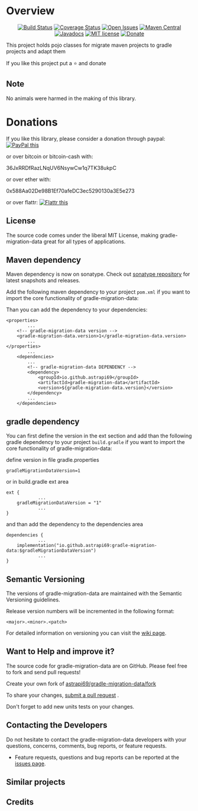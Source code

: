 # Overview

<div align="center">

[![Build Status](https://travis-ci.com/astrapi69/gradle-migration-data.svg?branch=master)](https://travis-ci.com/astrapi69/gradle-migration-data)
[![Coverage Status](https://coveralls.io/repos/github/astrapi69/gradle-migration-data/badge.svg?branch=develop)](https://coveralls.io/github/astrapi69/gradle-migration-data?branch=develop)
[![Open Issues](https://img.shields.io/github/issues/astrapi69/gradle-migration-data.svg?style=flat)](https://github.com/astrapi69/gradle-migration-data/issues)
[![Maven Central](https://maven-badges.herokuapp.com/maven-central/io.github.astrapi69/gradle-migration-data/badge.svg)](https://maven-badges.herokuapp.com/maven-central/io.github.astrapi69/gradle-migration-data)
[![Javadocs](http://www.javadoc.io/badge/io.github.astrapi69/gradle-migration-data.svg)](http://www.javadoc.io/doc/io.github.astrapi69/gradle-migration-data)
[![MIT license](http://img.shields.io/badge/license-MIT-brightgreen.svg?style=flat)](http://opensource.org/licenses/MIT)
[![Donate](https://img.shields.io/badge/donate-❤-ff2244.svg)](https://www.paypal.com/cgi-bin/webscr?cmd=_s-xclick&hosted_button_id=GVBTWLRAZ7HB8)

</div>

This project holds pojo classes for migrate maven projects to gradle projects and adapt them

If you like this project put a ⭐ and donate

## Note

No animals were harmed in the making of this library.

# Donations

If you like this library, please consider a donation through
paypal: <a href="https://www.paypal.com/cgi-bin/webscr?cmd=_s-xclick&hosted_button_id=B37J9DZF6G9ZC" target="_blank">
<img src="https://www.paypalobjects.com/en_US/GB/i/btn/btn_donateCC_LG.gif" alt="PayPal this" title="PayPal – The safer, easier way to pay online!" border="0" />
</a>

or over bitcoin or bitcoin-cash with:

36JxRRDfRazLNqUV6NsywCw1q7TK38ukpC

or over ether with:

0x588Aa02De98B1Ef70afeDC3ec5290130a3E5e273

or over flattr:
<a href="https://flattr.com/submit/auto?user_id=astrapi69&url=https://github.com/astrapi69/gradle-migration-data" target="_blank">
<img src="http://api.flattr.com/button/flattr-badge-large.png" alt="Flattr this" title="Flattr this" border="0" />
</a>

## License

The source code comes under the liberal MIT License, making gradle-migration-data great for all
types of applications.

## Maven dependency

Maven dependency is now on sonatype. Check
out [sonatype repository](https://oss.sonatype.org/index.html#nexus-search;gav~io.github.astrapi69~gradle-migration-data~~~)
for latest snapshots and releases.

Add the following maven dependency to your project `pom.xml` if you want to import the core
functionality of gradle-migration-data:

Than you can add the dependency to your dependencies:

	<properties>
			...
		<!-- gradle-migration-data version -->
		<gradle-migration-data.version>1</gradle-migration-data.version>
			...
	</properties>
			...
		<dependencies>
			...
			<!-- gradle-migration-data DEPENDENCY -->
			<dependency>
				<groupId>io.github.astrapi69</groupId>
				<artifactId>gradle-migration-data</artifactId>
				<version>${gradle-migration-data.version}</version>
			</dependency>
			...
		</dependencies>

## gradle dependency

You can first define the version in the ext section and add than the following gradle dependency to
your project `build.gradle` if you want to import the core functionality of gradle-migration-data:

define version in file gradle.properties

```
gradleMigrationDataVersion=1
```

or in build.gradle ext area

```
ext {
			...
    gradleMigrationDataVersion = "1"
			...
}
```

and than add the dependency to the dependencies area

```
dependencies {
			...
    implementation("io.github.astrapi69:gradle-migration-data:$gradleMigrationDataVersion")
			...
}
```

## Semantic Versioning

The versions of gradle-migration-data are maintained with the Semantic Versioning guidelines.

Release version numbers will be incremented in the following format:

`<major>.<minor>.<patch>`

For detailed information on versioning you can visit
the [wiki page](https://github.com/lightblueseas/mvn-parent-projects/wiki/Semantic-Versioning).

## Want to Help and improve it? ###

The source code for gradle-migration-data are on GitHub. Please feel free to fork and send pull
requests!

Create your own fork
of [astrapi69/gradle-migration-data/fork](https://github.com/astrapi69/gradle-migration-data/fork)

To share your
changes, [submit a pull request](https://github.com/astrapi69/gradle-migration-data/pull/new/develop)
.

Don't forget to add new units tests on your changes.

## Contacting the Developers

Do not hesitate to contact the gradle-migration-data developers with your questions, concerns,
comments, bug reports, or feature requests.

- Feature requests, questions and bug reports can be reported at
  the [issues page](https://github.com/astrapi69/gradle-migration-data/issues).

## Similar projects

## Credits

